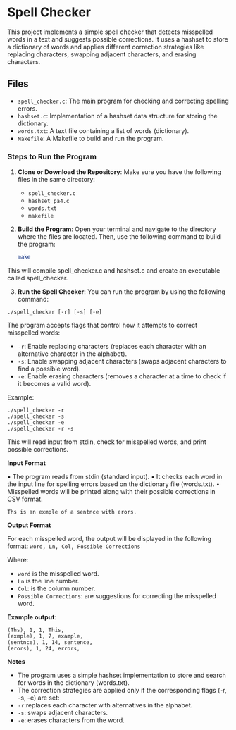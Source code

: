# Spell Checker

This project implements a simple spell checker that detects misspelled words in a text and suggests possible corrections. It uses a hashset to store a dictionary of words and applies different correction strategies like replacing characters, swapping adjacent characters, and erasing characters.

## Files

- `spell_checker.c`: The main program for checking and correcting spelling errors.
- `hashset.c`: Implementation of a hashset data structure for storing the dictionary.
- `words.txt`: A text file containing a list of words (dictionary).
- `Makefile`: A Makefile to build and run the program.

### Steps to Run the Program

1. **Clone or Download the Repository**:
   Make sure you have the following files in the same directory:
   - `spell_checker.c`
   - `hashset_pa4.c`
   - `words.txt`
   - `makefile`

2. **Build the Program**:
   Open your terminal and navigate to the directory where the files are located. Then, use the following command to build the program:

   ```bash
   make

This will compile spell_checker.c and hashset.c and create an executable called spell_checker.
	
3.	**Run the Spell Checker**:
You can run the program by using the following command:

```./spell_checker [-r] [-s] [-e]```

The program accepts flags that control how it attempts to correct misspelled words:
   - `-r`: Enable replacing characters (replaces each character with an alternative character in the alphabet).
   - `-s`: Enable swapping adjacent characters (swaps adjacent characters to find a possible word).
   - `-e`: Enable erasing characters (removes a character at a time to check if it becomes a valid word).

Example:
```./spell_checker -r -s -e
./spell_checker -r
./spell_checker -s
./spell_checker -e
./spell_checker -r -s 
```
This will read input from stdin, check for misspelled words, and print possible corrections.

**Input Format**

• The program reads from stdin (standard input).
• It checks each word in the input line for spelling errors based on the dictionary file (words.txt).
• Misspelled words will be printed along with their possible corrections in CSV format.

```Ths is an exmple of a sentnce with erors.```

**Output Format**

For each misspelled word, the output will be displayed in the following format:
```word, Ln, Col, Possible Corrections```

Where:
  - `word` is the misspelled word.
  - `Ln` is the line number.
  - `Col`: is the column number.
  - `Possible Corrections`: are suggestions for correcting the misspelled word.

**Example output**:
```word, Ln, Col, Possible Corrections
(Ths), 1, 1, This, 
(exmple), 1, 7, example, 
(sentnce), 1, 14, sentence, 
(erors), 1, 24, errors, 
```
**Notes**

  - The program uses a simple hashset implementation to store and search for words in the dictionary (words.txt).
  - The correction strategies are applied only if the corresponding flags (-r, -s, -e) are set:
  - `-r`:replaces each character with alternatives in the alphabet.
  - `-s`: swaps adjacent characters.
  - `-e`: erases characters from the word.
